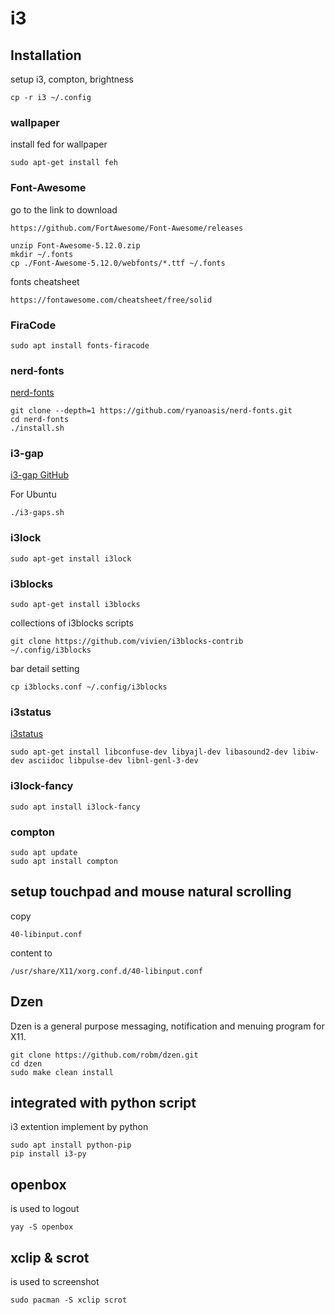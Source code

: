 # i3
## Installation

setup i3, compton, brightness
```
cp -r i3 ~/.config
```

### wallpaper
install fed for wallpaper
```
sudo apt-get install feh
```

### Font-Awesome
go to the link to download
```
https://github.com/FortAwesome/Font-Awesome/releases
```
```
unzip Font-Awesome-5.12.0.zip
mkdir ~/.fonts
cp ./Font-Awesome-5.12.0/webfonts/*.ttf ~/.fonts
```

fonts cheatsheet
```
https://fontawesome.com/cheatsheet/free/solid
```

### FiraCode

```
sudo apt install fonts-firacode
```

### nerd-fonts

[nerd-fonts](https://github.com/ryanoasis/nerd-fonts.git)
```
git clone --depth=1 https://github.com/ryanoasis/nerd-fonts.git
cd nerd-fonts
./install.sh
```

### i3-gap
[i3-gap GitHub](https://github.com/Airblader/i3)

For Ubuntu
```
./i3-gaps.sh
```

### i3lock
```
sudo apt-get install i3lock
```

### i3blocks
```
sudo apt-get install i3blocks
```

collections of i3blocks scripts
```
git clone https://github.com/vivien/i3blocks-contrib ~/.config/i3blocks
```

bar detail setting
```
cp i3blocks.conf ~/.config/i3blocks
```

### i3status
[i3status](https://github.com/i3/i3status)
```
sudo apt-get install libconfuse-dev libyajl-dev libasound2-dev libiw-dev asciidoc libpulse-dev libnl-genl-3-dev
```

### i3lock-fancy
```
sudo apt install i3lock-fancy
```

### compton

```
sudo apt update
sudo apt install compton
```

## setup touchpad and mouse natural scrolling

copy
```
40-libinput.conf
```
content to
```
/usr/share/X11/xorg.conf.d/40-libinput.conf
```

## Dzen
Dzen is a general purpose messaging, notification and menuing program for X11. 

```
git clone https://github.com/robm/dzen.git
cd dzen
sudo make clean install
```

## integrated with python script

i3 extention implement by python
```
sudo apt install python-pip
pip install i3-py
```

## openbox
is used to logout
```
yay -S openbox
```

## xclip & scrot
is used to screenshot
```
sudo pacman -S xclip scrot
```
